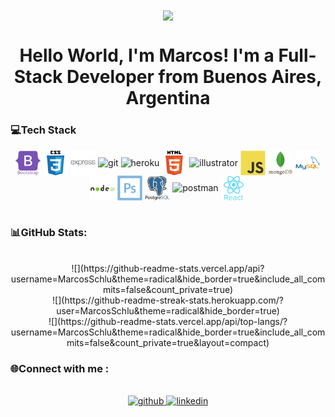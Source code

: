 <div align="center">
<img src="https://rishavanand.github.io/static/images/greetings.gif" align="center" style="height: 50%" />
</div>  
  
<h1 align="center">Hello World, I'm Marcos! I'm a Full-Stack Developer from Buenos Aires, Argentina </h1>  

<h3 align="left"> 💻Tech Stack</h3>  

<div align="center" width='100%'>
<div align="center" justify-content="space-between" width='90%'>
<img src="https://raw.githubusercontent.com/devicons/devicon/master/icons/bootstrap/bootstrap-plain-wordmark.svg" alt="bootstrap" width="40" height="40" align="center" margin-left=5px/>
<img src="https://raw.githubusercontent.com/devicons/devicon/master/icons/css3/css3-original-wordmark.svg" alt="css3" width="40" height="40" align="center" margin-left=5px/>
<img src="https://raw.githubusercontent.com/devicons/devicon/master/icons/express/express-original-wordmark.svg" alt="express" width="40" height="40" align="center" margin-left=5px/>
<img src="https://www.vectorlogo.zone/logos/git-scm/git-scm-icon.svg" alt="git" width="40" height="40" align="center" margin-left=5px/>
<img src="https://www.vectorlogo.zone/logos/heroku/heroku-icon.svg" alt="heroku" width="40" height="40" align="center" margin-left=5px/>
<img src="https://raw.githubusercontent.com/devicons/devicon/master/icons/html5/html5-original-wordmark.svg" alt="html5" width="40" height="40" align="center" margin-left=5px/>
<img src="https://www.vectorlogo.zone/logos/adobe_illustrator/adobe_illustrator-icon.svg" alt="illustrator" width="40" height="40" align="center" margin-left=5px/>
<img src="https://raw.githubusercontent.com/devicons/devicon/master/icons/javascript/javascript-original.svg" alt="javascript" width="40" height="40" align="center" margin-left=5px/>
<img src="https://raw.githubusercontent.com/devicons/devicon/master/icons/mongodb/mongodb-original-wordmark.svg" alt="mongodb" width="40" height="40" align="center" margin-left=5px/>
<img src="https://raw.githubusercontent.com/devicons/devicon/master/icons/mysql/mysql-original-wordmark.svg" alt="mysql" width="40" height="40" align="center" margin-left=5px/>
<img src="https://raw.githubusercontent.com/devicons/devicon/master/icons/nodejs/nodejs-original-wordmark.svg" alt="nodejs" width="40" height="40" align="center" margin-left=5px/>
<img src="https://raw.githubusercontent.com/devicons/devicon/master/icons/photoshop/photoshop-line.svg" alt="photoshop" width="40" height="40" align="center" margin-left=5px/>
<img src="https://raw.githubusercontent.com/devicons/devicon/master/icons/postgresql/postgresql-original-wordmark.svg" alt="postgresql" width="40" height="40" align="center" margin-left=5px/>
<img src="https://www.vectorlogo.zone/logos/getpostman/getpostman-icon.svg" alt="postman" width="40" height="40" align="center" margin-left=5px/>
<img src="https://raw.githubusercontent.com/devicons/devicon/master/icons/react/react-original-wordmark.svg" alt="react" width="40" height="40" align="center" margin-left=5px/>
</div>
<div align="center" width='100%'>

<br/>  
<h3 align="left"> 📊GitHub Stats:</h3>  
<br/>  
![](https://github-readme-stats.vercel.app/api?username=MarcosSchlu&theme=radical&hide_border=true&include_all_commits=false&count_private=true)<br/>
![](https://github-readme-streak-stats.herokuapp.com/?user=MarcosSchlu&theme=radical&hide_border=true)<br/>
![](https://github-readme-stats.vercel.app/api/top-langs/?username=MarcosSchlu&theme=radical&hide_border=true&include_all_commits=false&count_private=true&layout=compact)

<br/>  
<h3 align="left">  🌐Connect with me :</h3>  
<br/>  

<div align="center">
<a href="https://github.com/MarcosSchlu" target="_blank">
<img src=https://img.shields.io/badge/github-%2324292e.svg?&style=for-the-badge&logo=github&logoColor=white alt=github style="margin-bottom: 5px;" />
</a>
<a href="https://linkedin.com/in/marcosschlusselblum/" target="_blank">
<img src=https://img.shields.io/badge/linkedin-%231E77B5.svg?&style=for-the-badge&logo=linkedin&logoColor=white alt=linkedin style="margin-bottom: 5px;" />
</a>  
</div>  

